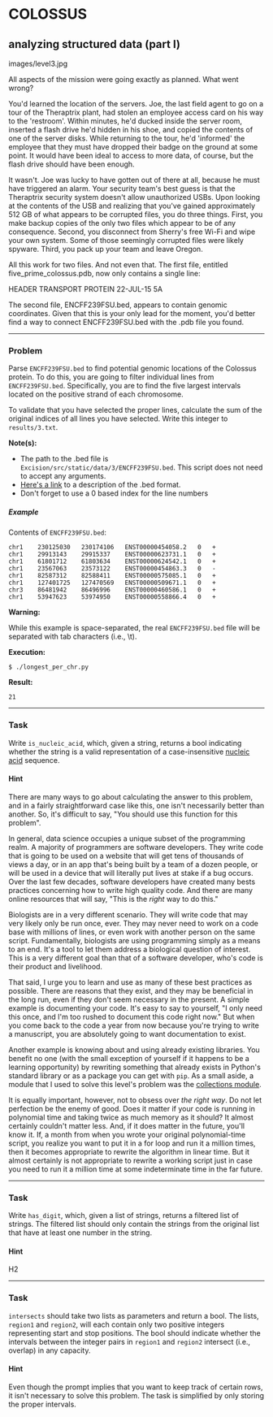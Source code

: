 COLOSSUS
=====

analyzing structured data (part I)
--------

images/level3.jpg

All aspects of the mission were going exactly as planned. What went wrong?

You'd learned the location of the servers. Joe, the last field agent to go on a tour of the Theraptrix plant, had stolen an employee access card on his way to the 'restroom'. Within minutes, he'd ducked inside the server room, inserted a flash drive he'd hidden in his shoe, and copied the contents of one of the server disks. While returning to the tour, he'd 'informed' the employee that they must have dropped their badge on the ground at some point. It would have been ideal to access to more data, of course, but the flash drive should have been enough.

It wasn't. Joe was lucky to have gotten out of there at all, because he must have triggered an alarm. Your security team's best guess is that the Theraptrix security system doesn't allow unauthorized USBs. Upon looking at the contents of the USB and realizing that you've gained approximately 512 GB of what appears to be corrupted files, you do three things. First, you make backup copies of the only two files which appear to be of any consequence. Second, you disconnect from Sherry's free Wi-Fi and wipe your own system. Some of those seemingly corrupted files were likely spyware. Third, you pack up your team and leave Oregon.


All this work for two files. And not even that. The first file, entitled five_prime_colossus.pdb, now only contains a single line:

HEADER    TRANSPORT PROTEIN                       22-JUL-15   5A

The second file, ENCFF239FSU.bed, appears to contain genomic coordinates. Given that this is your only lead for the moment, you'd better find a way to connect ENCFF239FSU.bed with the .pdb file you found.

---

### Problem

Parse `ENCFF239FSU.bed` to find potential genomic locations of the Colossus protein. To do this, you are going to filter individual lines from `ENCFF239FSU.bed`. Specifically, you are to find the five largest intervals located on the positive strand of each chromosome.

To validate that you have selected the proper lines, calculate the sum of the original indices of all lines you have selected. Write this integer to `results/3.txt`.

**Note(s):**

* The path to the .bed file is `Excision/src/static/data/3/ENCFF239FSU.bed`. This script does not need to accept any arguments.
* [Here's a link](https://genome.ucsc.edu/FAQ/FAQformat.html#format1) to a description of the .bed format.
* Don't forget to use a 0 based index for the line numbers

##### Example

Contents of `ENCFF239FSU.bed`:

    chr1	230125030	230174106	ENST00000454058.2	0	+
    chr1	29913143	29915337	ENST00000623731.1	0	+
    chr1	61801712	61803634	ENST00000624542.1	0	+
    chr1	23567063	23573122	ENST00000454863.3	0	-
    chr1	82587312	82588411	ENST00000575085.1	0	+
    chr1	127401725	127470569	ENST00000509671.1	0	+
    chr3	86481942	86496996	ENST00000460586.1	0	+
    chr1	53947623	53974950	ENST00000558866.4	0	+

**Warning:**

While this example is space-separated, the real `ENCFF239FSU.bed` file will be separated with tab characters (i.e., \t).

**Execution:**

`$ ./longest_per_chr.py`

**Result:**

    21

---

### Task

Write `is_nucleic_acid`, which, given a string, returns a bool indicating whether the string is a valid representation of a case-insensitive [nucleic acid](https://en.wikipedia.org/wiki/Nucleic_acid_notation) sequence.

#### Hint

There are many ways to go about calculating the answer to this problem, and in a fairly straightforward case like this, one isn't necessarily better than another. So, it's difficult to say, "You should use this function for this problem".

In general, data science occupies a unique subset of the programming realm. A majority of programmers are software developers. They write code that is going to be used on a website that will get tens of thousands of views a day, or in an app that's being built by a team of a dozen people, or will be used in a device that will literally put lives at stake if a bug occurs. Over the last few decades, software developers have created many bests practices concerning how to write high quality code. And there are many online resources that will say, "This is the _right_ way to do this."

Biologists are in a very different scenario. They will write code that may very likely only be run once, ever. They may never need to work on a code base with millions of lines, or even work with another person on the same script. Fundamentally, biologists are using programming simply as a means to an end. It's a tool to let them address a biological question of interest. This is a very different goal than that of a software developer, who's code is their product and livelihood.

That said, I urge you to learn and use as many of these best practices as possible. There are reasons that they exist, and they may be beneficial in the long run, even if they don't seem necessary in the present. A simple example is documenting your code. It's easy to say to yourself, "I only need this once, and I'm too rushed to document this code right now." But when you come back to the code a year from now because you're trying to write a manuscript, you are absolutely going to want documentation to exist.

Another example is knowing about and using already existing libraries. You benefit no one (with the small exception of yourself if it happens to be a learning opportunity) by rewriting something that already exists in Python's standard library or as a package you can get with `pip`. As a small aside, a module that I used to solve this level's problem was the [collections module](https://docs.python.org/3.6/library/collections.html#module-collections).  

It is equally important, however, not to obsess over *the right way*. Do not let perfection be the enemy of good. Does it matter if your code is running in polynomial time and taking twice as much memory as it should? It almost certainly couldn't matter less. And, if it does matter in the future, you'll know it. If, a month from when you wrote your original polynomial-time script, you realize you want to put it in a for loop and run it a million times, then it becomes appropriate to rewrite the algorithm in linear time. But it almost certainly is not appropriate to rewrite a working script just in case you need to run it a million time at some indeterminate time in the far future.

---

### Task

Write `has_digit`, which, given a list of strings, returns a filtered list of strings. The filtered list should only contain the strings from the original list that have at least one number in the string.

#### Hint

H2

---

### Task

`intersects` should take two lists as parameters and return a bool. The lists, `region1` and `region2`, will each contain only two positive integers representing start and stop positions. The bool should indicate whether the intervals between the integer pairs in `region1` and `region2` intersect (i.e., overlap) in any capacity.

#### Hint

Even though the prompt implies that you want to keep track of certain rows, it isn't necessary to solve this problem. The task is simplified by only storing the proper intervals. 
